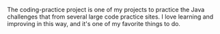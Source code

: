 
The coding-practice project is one of my projects to practice the Java challenges
that from several large code practice sites. I love learning 
and improving in this way, and it's one of my favorite things 
to do.
